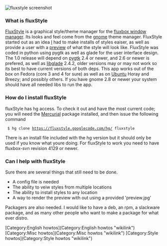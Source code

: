 ![fluxstyle screenshot](FluxStyle-1.0.jpg "fluxstyle screenshot")

### What is fluxStyle

[FluxStyle](http://code.google.com/p/fluxstyle/) is a graphical
style/theme manager for the [fluxbox window
manager](http://fluxbox.org/). Its looks and feel come from the
[gnome](http://gnome.org/) theme manager. FluxStyle started out as an
idea [I](http://errr-online.com/) had to make installs of styles eaiser,
as well as provide a user with a
[preview](http://www.tenr.de/howto/style_fluxbox/style_fluxbox.html#rules)
of what the style will look like. FluxStyle was coded in python using
pygtk as well as glade for the user interface design. The 1.0 release
will depend on [pygtk](http://pygtk.org/) 2.4 or newer, and 2.6 or newer
is prefered, as well as [libglade](http://glade.gnome.org/) 2.4.2, older
versions may or may not work so its best to have current versions of
both deps. This app works out of the box on Fedora (core 3 and 4 for
sure) as well as on [Ubuntu](http://www.ubuntu.com/) Horay and Breezy;
and possibly others. If you have gnome 2.8 or newer your system should
have all needed libs to run the app.

### How do I install fluxStyle

fluxStyle has hg access. To check it out and have the most current code;
you will need the [Mercurial](http://mercurial.selenic.com/downloads/)
package installed, and then issue the following command

` $ hg clone `[`https://fluxstyle.googlecode.com/hg/`](https://fluxstyle.googlecode.com/hg/)` fluxstyle `

There is an install file included with the hg version but it should only
be used if you know what youre doing. For fluxStyle to work you need to
have fluxbox-svn revision 4129 or newer.

### Can I help with fluxStyle

Sure there are several things that still need to be done.

-   A config file is needed
-   The ability to veiw styles from multiple locations
-   The ability to install styles to any location
-   A way to render the preview with out using a provided 'preview.jpg'

Packagers are also needed. I would like to have a deb, an rpm, a
slackware package, and as many other people who want to make a package
for what ever distro.

[Category:English howtos](Category:English howtos "wikilink")
[Category:Misc howtos](Category:Misc howtos "wikilink") [Category:Style
howtos](Category:Style howtos "wikilink")
